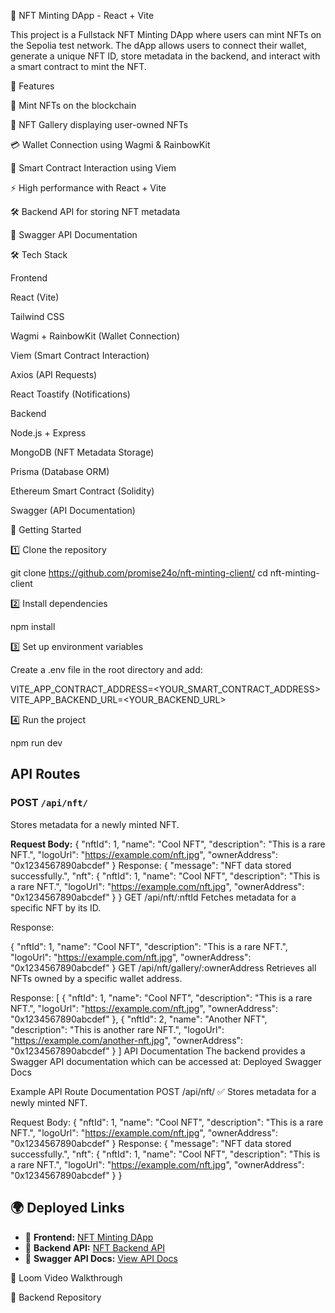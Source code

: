 🚀 NFT Minting DApp - React + Vite

This project is a Fullstack NFT Minting DApp where users can mint NFTs on the Sepolia test network. The dApp allows users to connect their wallet, generate a unique NFT ID, store metadata in the backend, and interact with a smart contract to mint the NFT.

📌 Features

🦄 Mint NFTs on the blockchain

🎨 NFT Gallery displaying user-owned NFTs

💳 Wallet Connection using Wagmi & RainbowKit

📡 Smart Contract Interaction using Viem

⚡ High performance with React + Vite

🛠 Backend API for storing NFT metadata

📝 Swagger API Documentation

🛠 Tech Stack

Frontend

React (Vite)

Tailwind CSS

Wagmi + RainbowKit (Wallet Connection)

Viem (Smart Contract Interaction)

Axios (API Requests)

React Toastify (Notifications)

Backend

Node.js + Express

MongoDB (NFT Metadata Storage)

Prisma (Database ORM)

Ethereum Smart Contract (Solidity)

Swagger (API Documentation)

🚀 Getting Started

1️⃣ Clone the repository

git clone https://github.com/promise24o/nft-minting-client/
cd nft-minting-client

2️⃣ Install dependencies

npm install

3️⃣ Set up environment variables

Create a .env file in the root directory and add:

VITE_APP_CONTRACT_ADDRESS=<YOUR_SMART_CONTRACT_ADDRESS>
VITE_APP_BACKEND_URL=<YOUR_BACKEND_URL>

4️⃣ Run the project

npm run dev

  
## API Routes

### **POST `/api/nft/`**
Stores metadata for a newly minted NFT.

**Request Body:**
{
  "nftId": 1,
  "name": "Cool NFT",
  "description": "This is a rare NFT.",
  "logoUrl": "https://example.com/nft.jpg",
  "ownerAddress": "0x1234567890abcdef"
}
Response:
{
  "message": "NFT data stored successfully.",
  "nft": {
    "nftId": 1,
    "name": "Cool NFT",
    "description": "This is a rare NFT.",
    "logoUrl": "https://example.com/nft.jpg",
    "ownerAddress": "0x1234567890abcdef"
  }
}
GET /api/nft/:nftId
Fetches metadata for a specific NFT by its ID.

Response:

{
  "nftId": 1,
  "name": "Cool NFT",
  "description": "This is a rare NFT.",
  "logoUrl": "https://example.com/nft.jpg",
  "ownerAddress": "0x1234567890abcdef"
}
GET /api/nft/gallery/:ownerAddress
Retrieves all NFTs owned by a specific wallet address.

Response:
[
  {
    "nftId": 1,
    "name": "Cool NFT",
    "description": "This is a rare NFT.",
    "logoUrl": "https://example.com/nft.jpg",
    "ownerAddress": "0x1234567890abcdef"
  },
  {
    "nftId": 2,
    "name": "Another NFT",
    "description": "This is another rare NFT.",
    "logoUrl": "https://example.com/another-nft.jpg",
    "ownerAddress": "0x1234567890abcdef"
  }
]
API Documentation
The backend provides a Swagger API documentation which can be accessed at: Deployed Swagger Docs

Example API Route Documentation
POST /api/nft/
✅ Stores metadata for a newly minted NFT.

Request Body:
{
  "nftId": 1,
  "name": "Cool NFT",
  "description": "This is a rare NFT.",
  "logoUrl": "https://example.com/nft.jpg",
  "ownerAddress": "0x1234567890abcdef"
}
Response:
{
  "message": "NFT data stored successfully.",
  "nft": {
    "nftId": 1,
    "name": "Cool NFT",
    "description": "This is a rare NFT.",
    "logoUrl": "https://example.com/nft.jpg",
    "ownerAddress": "0x1234567890abcdef"
  }
}

## 🌍 Deployed Links

- 🔹 **Frontend:** [NFT Minting DApp](https://kobapay-landing.onrender.com/)
- 🔹 **Backend API:** [NFT Backend API](https://github.com/promise24o/nft-minting-server)
- 🔹 **Swagger API Docs:** [View API Docs](https://ecommerce-ma0m.onrender.com/api-docs)


🎥 Loom Video Walkthrough


🔗 Backend Repository
